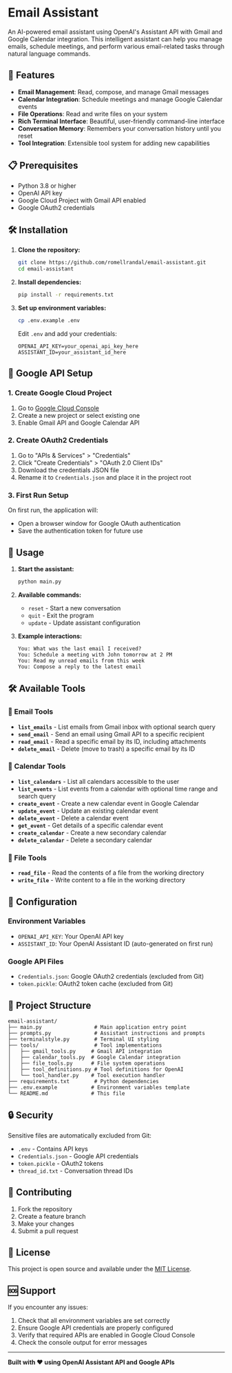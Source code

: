 # Email Assistant

An AI-powered email assistant using OpenAI's Assistant API with Gmail and Google Calendar integration. This intelligent assistant can help you manage emails, schedule meetings, and perform various email-related tasks through natural language commands.

## 🚀 Features

- **Email Management**: Read, compose, and manage Gmail messages
- **Calendar Integration**: Schedule meetings and manage Google Calendar events
- **File Operations**: Read and write files on your system
- **Rich Terminal Interface**: Beautiful, user-friendly command-line interface
- **Conversation Memory**: Remembers your conversation history until you reset
- **Tool Integration**: Extensible tool system for adding new capabilities

## 📋 Prerequisites

- Python 3.8 or higher
- OpenAI API key
- Google Cloud Project with Gmail API enabled
- Google OAuth2 credentials

## 🛠️ Installation

1. **Clone the repository:**
   ```bash
   git clone https://github.com/romellrandal/email-assistant.git
   cd email-assistant
   ```

2. **Install dependencies:**
   ```bash
   pip install -r requirements.txt
   ```

3. **Set up environment variables:**
   ```bash
   cp .env.example .env
   ```
   
   Edit `.env` and add your credentials:
   ```env
   OPENAI_API_KEY=your_openai_api_key_here
   ASSISTANT_ID=your_assistant_id_here
   ```

## 🔐 Google API Setup

### 1. Create Google Cloud Project
1. Go to [Google Cloud Console](https://console.cloud.google.com/)
2. Create a new project or select existing one
3. Enable Gmail API and Google Calendar API

### 2. Create OAuth2 Credentials
1. Go to "APIs & Services" > "Credentials"
2. Click "Create Credentials" > "OAuth 2.0 Client IDs"
3. Download the credentials JSON file
4. Rename it to `Credentials.json` and place it in the project root

### 3. First Run Setup
On first run, the application will:
- Open a browser window for Google OAuth authentication
- Save the authentication token for future use

## 🚀 Usage

1. **Start the assistant:**
   ```bash
   python main.py
   ```

2. **Available commands:**
   - `reset` - Start a new conversation
   - `quit` - Exit the program
   - `update` - Update assistant configuration

3. **Example interactions:**
   ```
   You: What was the last email I received?
   You: Schedule a meeting with John tomorrow at 2 PM
   You: Read my unread emails from this week
   You: Compose a reply to the latest email
   ```

## 🛠️ Available Tools

### 📧 Email Tools
- **`list_emails`** - List emails from Gmail inbox with optional search query
- **`send_email`** - Send an email using Gmail API to a specific recipient
- **`read_email`** - Read a specific email by its ID, including attachments
- **`delete_email`** - Delete (move to trash) a specific email by its ID

### 📅 Calendar Tools
- **`list_calendars`** - List all calendars accessible to the user
- **`list_events`** - List events from a calendar with optional time range and search query
- **`create_event`** - Create a new calendar event in Google Calendar
- **`update_event`** - Update an existing calendar event
- **`delete_event`** - Delete a calendar event
- **`get_event`** - Get details of a specific calendar event
- **`create_calendar`** - Create a new secondary calendar
- **`delete_calendar`** - Delete a secondary calendar

### 📁 File Tools
- **`read_file`** - Read the contents of a file from the working directory
- **`write_file`** - Write content to a file in the working directory

## 🔧 Configuration

### Environment Variables
- `OPENAI_API_KEY`: Your OpenAI API key
- `ASSISTANT_ID`: Your OpenAI Assistant ID (auto-generated on first run)

### Google API Files
- `Credentials.json`: Google OAuth2 credentials (excluded from Git)
- `token.pickle`: OAuth2 token cache (excluded from Git)

## 📁 Project Structure

```
email-assistant/
├── main.py                 # Main application entry point
├── prompts.py              # Assistant instructions and prompts
├── terminalstyle.py        # Terminal UI styling
├── tools/                  # Tool implementations
│   ├── gmail_tools.py     # Gmail API integration
│   ├── calendar_tools.py  # Google Calendar integration
│   ├── file_tools.py      # File system operations
│   ├── tool_definitions.py # Tool definitions for OpenAI
│   └── tool_handler.py    # Tool execution handler
├── requirements.txt        # Python dependencies
├── .env.example           # Environment variables template
└── README.md              # This file
```

## 🔒 Security

Sensitive files are automatically excluded from Git:
- `.env` - Contains API keys
- `Credentials.json` - Google API credentials
- `token.pickle` - OAuth2 tokens
- `thread_id.txt` - Conversation thread IDs

## 🤝 Contributing

1. Fork the repository
2. Create a feature branch
3. Make your changes
4. Submit a pull request

## 📄 License

This project is open source and available under the [MIT License](LICENSE).

## 🆘 Support

If you encounter any issues:
1. Check that all environment variables are set correctly
2. Ensure Google API credentials are properly configured
3. Verify that required APIs are enabled in Google Cloud Console
4. Check the console output for error messages

---

**Built with ❤️ using OpenAI Assistant API and Google APIs**
